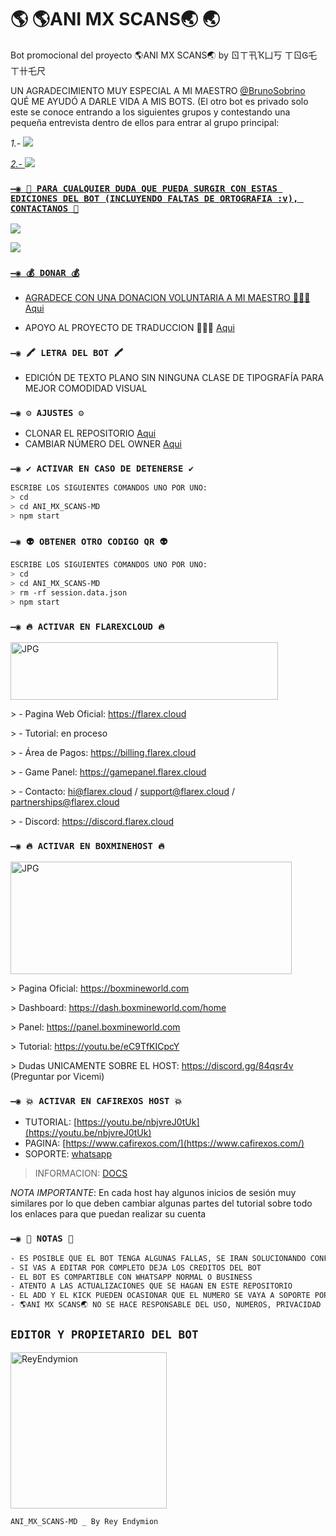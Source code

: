# 🌎 🌎ANI MX SCANS🌏 🌏
Bot promocional del proyecto 🌎ANI MX SCANS🌏 by ㄖㄒ卂Ҡ凵丂 ㄒㄖᎶ乇ㄒ卄乇尺

UN AGRADECIMIENTO MUY ESPECIAL A MI MAESTRO [@BrunoSobrino](https://github.com/BrunoSobrino) QUÉ ME AYUDÓ A DARLE VIDA A MIS BOTS.
(El otro bot es privado solo este se conoce entrando a los siguientes grupos y contestando una pequeña entrevista dentro de ellos para entrar al grupo principal:

*_1.-_* <a href="https://chat.whatsapp.com/L4VRAzaYc11D4LSpt8rB9W" target="blank"><img src="https://img.shields.io/badge/𝕃𝕠𝕓𝕓𝕪_𝕕𝕖_𝕆𝕥𝕒𝕜𝕦𝕤_𝕋𝕠𝕘𝕖𝕥𝕙𝕖𝕣-25D366?style=for-the-badge&logo=whatsapp&logoColor=white" />

*_2.-_* <a href="https://chat.whatsapp.com/H0SheP7ippc1dF9uxL04Gt" target="blank"><img src="https://img.shields.io/badge/ℂ𝕒𝕗𝕖𝕔𝕚𝕥𝕠_ℍ𝕠𝕣𝕚_𝕊𝕒𝕟𝕕𝕚𝕒🍉☕🥢-25D366?style=for-the-badge&logo=whatsapp&logoColor=white" />

### `—◉ 👑 PARA CUALQUIER DUDA QUE PUEDA SURGIR CON ESTAS EDICIONES DEL BOT (INCLUYENDO FALTAS DE ORTOGRAFIA :v), CONTACTANOS 👑`
<a href="http://wa.me/5219992095479" target="blank"><img src="https://img.shields.io/badge/BRUNO_SOBRINO_MAESTRO-25D366?style=for-the-badge&logo=whatsapp&logoColor=white" />

<a href="http://wa.me/5215533827255" target="blank"><img src="https://img.shields.io/badge/𝓡𝓮𝔂_𝓔𝓷𝓭𝔂𝓶𝓲𝓸𝓷-25D366?style=for-the-badge&logo=whatsapp&logoColor=white" />

### `—◉ 💰 DONAR 💰`
- AGRADECE CON UNA DONACION VOLUNTARIA A MI MAESTRO 👺🤙🏻 [Aqui](https://www.paypal.me/TheShadowBrokers133)

- APOYO AL PROYECTO DE TRADUCCION 👺👌🏼 [Aqui](https://www.paypal.me/AMxScan)

### `—◉ 🖍 LETRA DEL BOT 🖍`
- EDICIÓN DE TEXTO PLANO SIN NINGUNA CLASE DE TIPOGRAFÍA PARA MEJOR COMODIDAD VISUAL

### `—◉ ⚙️ AJUSTES ⚙️`
- CLONAR EL REPOSITORIO [Aqui](https://github.com/ReyEndymion/ANI_MX_SCANS-MD/fork)
- CAMBIAR NÚMERO DEL OWNER [Aqui](https://github.com/ReyEndymion/ANI_MX_SCANS-MD/blob/master/config.js)


### `—◉ ✔️ ACTIVAR EN CASO DE DETENERSE ✔️`
```bash
ESCRIBE LOS SIGUIENTES COMANDOS UNO POR UNO:
> cd 
> cd ANI_MX_SCANS-MD
> npm start
```

### `—◉ 👽 OBTENER OTRO CODIGO QR 👽`
```bash
ESCRIBE LOS SIGUIENTES COMANDOS UNO POR UNO:
> cd 
> cd ANI_MX_SCANS-MD
> rm -rf session.data.json
> npm start
```
### `—◉ 🔥 ACTIVAR EN FLAREXCLOUD 🔥`
<a href="https://flarex.cloud/"><img src="https://cdn.flarex.cloud/deploy.png" width="428" height="92" alt="JPG"/></a>
<p>> - Pagina Web Oficial:
<a href="https://flarex.cloud">https://flarex.cloud</a>
<p>> - Tutorial: en proceso
<p>> - Área de Pagos: 
<a href="https://billing.flarex.cloud">https://billing.flarex.cloud</a>
<p>> - Game Panel: 
<a href="https://gamepanel.flarex.cloud">https://gamepanel.flarex.cloud</a>
<p>> - Contacto: 
<a href="hi@flarex.cloud">hi@flarex.cloud</a> / <a href="support@flarex.cloud">support@flarex.cloud</a> / <a href="partnerships@flarex.cloud">partnerships@flarex.cloud</a>
<p>> - Discord: 
<a href="https://discord.flarex.cloud">https://discord.flarex.cloud</a>



### `—◉ 🔥 ACTIVAR EN BOXMINEHOST 🔥`
<a href="https://boxmineworld.com"><img src="https://raw.githubusercontent.com/ReyEndymion/ANI_MX_SCANS-MD/master/src/Pre%20Bot%20Publi.png" width="450" height="180" alt="JPG"/></a>
<p>> Pagina Oficial:
<a href="https://boxmineworld.com">https://boxmineworld.com</a>
<p>> Dashboard:
<a href="https://dash.boxmineworld.com/home">https://dash.boxmineworld.com/home</a>
<p>> Panel:
<a href="https://panel.boxmineworld.com">https://panel.boxmineworld.com</a>
<p>> Tutorial:
<a href="https://youtu.be/eC9TfKICpcY">https://youtu.be/eC9TfKICpcY</a>
<p>> Dudas UNICAMENTE SOBRE EL HOST:
<a href="https://discord.gg/84qsr4v">https://discord.gg/84qsr4v</a> (Preguntar por Vicemi)
  
### `—◉ 💥 ACTIVAR EN CAFIREXOS HOST 💥`
- TUTORIAL: [https://youtu.be/nbjvreJ0tUk](https://youtu.be/nbjvreJ0tUk)
- PAGINA: [https://www.cafirexos.com/](https://www.cafirexos.com/)
- SOPORTE: [whatsapp](https://chat.whatsapp.com/EKQaXhfAO1D5ojNMcRdRVF)
> INFORMACION: [DOCS](https://docs.cafirexos.com/inicio/enlaces)

*NOTA IMPORTANTE*: En cada host hay algunos inicios de sesión muy similares por lo que deben cambiar algunas partes del tutorial sobre todo los enlaces para que puedan realizar su cuenta

### `—◉ 📝 NOTAS 📝`
```bash
- ES POSIBLE QUE EL BOT TENGA ALGUNAS FALLAS, SE IRAN SOLUCIONANDO CONFORME SE VAYAN DETECTANDO
- SI VAS A EDITAR POR COMPLETO DEJA LOS CREDITOS DEL BOT 
- EL BOT ES COMPARTIBLE CON WHATSAPP NORMAL O BUSINESS
- ATENTO A LAS ACTUALIZACIONES QUE SE HAGAN EN ESTE REPOSITORIO
- EL ADD Y EL KICK PUEDEN OCASIONAR QUE EL NUMERO SE VAYA A SOPORTE POR ELLO SE ACTIVA CON #enable restrict 
- 🌎ANI MX SCANS🌏 NO SE HACE RESPONSABLE DEL USO, NUMEROS, PRIVACIDAD Y CONTENIDO MANDADO, USADO O GESTIONADO POR USTEDES O EL BOT
```

## `EDITOR Y PROPIETARIO DEL BOT` 
<a href="https://github.com/ReyEndymion"><img src="https://github.com/ReyEndymion.png" width="250" height="250" alt="ReyEndymion"/></a>

`ANI_MX_SCANS-MD _ By Rey Endymion`

